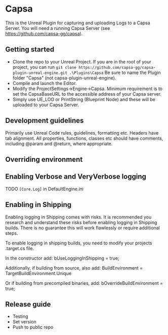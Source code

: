 # Capsa

This is the Unreal Plugin for capturing and uploading Logs to a Capsa Server. You will need a running Capsa Server (see https://github.com/capsa-gg/capsa).

## Getting started

* Clone the repo to your Unreal Project. 
  If you are in the root of your project, you can run `git clone https://github.com/capsa-gg/capsa-plugin-unreal-engine.git .\Plugins\Capsa`
  Be sure to name the Plugin folder "Capsa" (not capsa-plugin-unreal-engine).
* Compile and launch the Editor.
* Modify the ProjectSettings->Engine->Capsa. Minimum requirement is to set the CapsaBaseURL to the accessible address of your Capsa server.
* Simply use UE_LOG or PrintString (Blueprint Node) and these will be uploaded to your Capsa Server.

## Development guidelines

Primarily use Unreal Code rules, guidelines, formatting etc.
Headers have tab alignment.
All properties, functions, classes etc should have comments, including @param and @return, where appropriate.

## Overriding environment

## Enabling Verbose and VeryVerbose logging

TODO `[Core.Log]` in DefaultEngine.ini

## Enabling in Shipping

Enabling logging in Shipping comes with risks. It is recommended you research and understand these risks before enabling logging in Shipping builds. There is no guarantee this will work flawlessly or require additional steps.

To enable logging in shipping builds, you need to modify your projects <ProjectName>.target.cs file.

In the constructor add:
bUseLoggingInShipping = true;

Additionally, if building from source, also add:
BuildEnvironment = TargetBuildEnvironment.Unique

Or if building from precompiled binaries, add:
bOverrideBuildEnvironment = true;

## Release guide

- Testing
- Set version
- Push to public repo